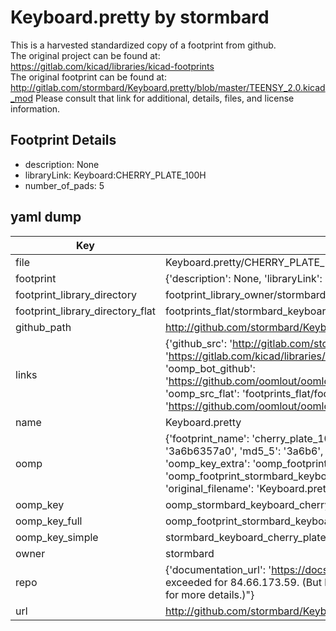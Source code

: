 # Keyboard.pretty by stormbard  
This is a harvested standardized copy of a footprint from github.  
The original project can be found at:  
https://gitlab.com/kicad/libraries/kicad-footprints  
The original footprint can be found at:
http://gitlab.com/stormbard/Keyboard.pretty/blob/master/TEENSY_2.0.kicad_mod
Please consult that link for additional, details, files, and license information.  
## Footprint Details
* description: None  
* libraryLink: Keyboard:CHERRY_PLATE_100H  
* number_of_pads: 5  
## yaml dump  
| Key | Value |  
| --- | --- |  
| file | Keyboard.pretty/CHERRY_PLATE_100H.kicad_mod |  
| footprint | {'description': None, 'libraryLink': 'Keyboard:CHERRY_PLATE_100H', 'number_of_pads': 5} |  
| footprint_library_directory | footprint_library_owner/stormbard_Keyboard.pretty |  
| footprint_library_directory_flat | footprints_flat/stormbard_keyboard_cherry_plate_100h/working |  
| github_path | http://github.com/stormbard/Keyboard.pretty/blob/master/CHERRY_PLATE_100H.kicad_mod |  
| links | {'github_src': 'http://gitlab.com/stormbard/Keyboard.pretty/blob/master/TEENSY_2.0.kicad_mod', 'github_src_repo': 'https://gitlab.com/kicad/libraries/kicad-footprints', 'oomp_bot': 'footprints/stormbard_keyboard_cherry_plate_100h/working', 'oomp_bot_github': 'https://github.com/oomlout/oomlout_oomp_footprint_bot/tree/main/footprints/stormbard_keyboard_cherry_plate_100h/working', 'oomp_src_flat': 'footprints_flat/footprints_flat/stormbard_keyboard_cherry_plate_100h/working', 'oomp_src_flat_github': 'https://github.com/oomlout/oomlout_oomp_footprint_src/tree/main/footprints_flat/stormbard_keyboard_cherry_plate_100h/working'} |  
| name | Keyboard.pretty |  
| oomp | {'footprint_name': 'cherry_plate_100h', 'library_name': 'keyboard', 'md5': '3a6b6357a01de0b6444f3e5276df3b09', 'md5_10': '3a6b6357a0', 'md5_5': '3a6b6', 'md5_6': '3a6b63', 'oomp_key': 'oomp_stormbard_keyboard_cherry_plate_100h', 'oomp_key_extra': 'oomp_footprint_stormbard_keyboard_cherry_plate_100h', 'oomp_key_full': 'oomp_footprint_stormbard_keyboard_cherry_plate_100h_3a6b63', 'oomp_key_simple': 'stormbard_keyboard_cherry_plate_100h', 'original_filename': 'Keyboard.pretty/CHERRY_PLATE_100H.kicad_mod', 'owner_name': 'stormbard'} |  
| oomp_key | oomp_stormbard_keyboard_cherry_plate_100h |  
| oomp_key_full | oomp_footprint_stormbard_keyboard_cherry_plate_100h |  
| oomp_key_simple | stormbard_keyboard_cherry_plate_100h |  
| owner | stormbard |  
| repo | {'documentation_url': 'https://docs.github.com/rest/overview/resources-in-the-rest-api#rate-limiting', 'message': "API rate limit exceeded for 84.66.173.59. (But here's the good news: Authenticated requests get a higher rate limit. Check out the documentation for more details.)"} |  
| url | http://github.com/stormbard/Keyboard.pretty |  

